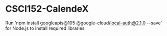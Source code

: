 # CSCI152-CalendeX
Run 'npm install googleapis@105 @google-cloud/local-auth@2.1.0 --save' for Node.js to install required libraries
